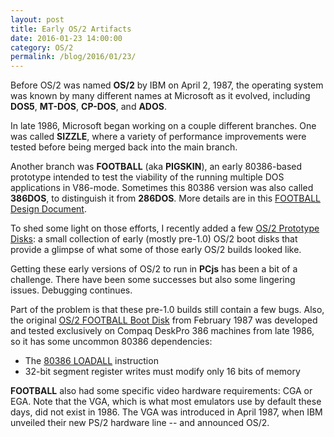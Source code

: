```yaml
---
layout: post
title: Early OS/2 Artifacts
date: 2016-01-23 14:00:00
category: OS/2
permalink: /blog/2016/01/23/
---
```


Before OS/2 was named **OS/2** by IBM on April 2, 1987, the operating system was known by many different names at
Microsoft as it evolved, including **DOS5**, **MT-DOS**, **CP-DOS**, and **ADOS**.

In late 1986, Microsoft began working on a couple different branches.  One was called **SIZZLE**, where a variety of
performance improvements were tested before being merged back into the main branch.

Another branch was **FOOTBALL** (aka **PIGSKIN**), an early 80386-based prototype intended to test the viability
of the running multiple DOS applications in V86-mode.  Sometimes this 80386 version was also called **386DOS**,
to distinguish it from **286DOS**.  More details are in this
[FOOTBALL Design Document](/software/pcx86/sys/os2/misc/87058/#football-design-document).

To shed some light on those efforts, I recently added a few [OS/2 Prototype Disks](/software/pcx86/sys/os2/misc/): a small
collection of early (mostly pre-1.0) OS/2 boot disks that provide a glimpse of what some of those early OS/2 builds
looked like.

Getting these early versions of OS/2 to run in **PCjs** has been a bit of a challenge.  There have been some successes
but also some lingering issues.  Debugging continues.

Part of the problem is that these pre-1.0 builds still contain a few bugs.  Also, the original
[OS/2 FOOTBALL Boot Disk](/software/pcx86/sys/os2/misc/87058/) from February 1987 was developed and
tested exclusively on Compaq DeskPro 386 machines from late 1986, so it has some uncommon 80386 dependencies:

* The [80386 LOADALL](/pubs/pc/reference/intel/80386/loadall/) instruction
* 32-bit segment register writes must modify only 16 bits of memory

**FOOTBALL** also had some specific video hardware requirements: CGA or EGA.  Note that the VGA, which is what most
emulators use by default these days, did not exist in 1986.  The VGA was introduced in April 1987, when IBM
unveiled their new PS/2 hardware line -- and announced OS/2.
